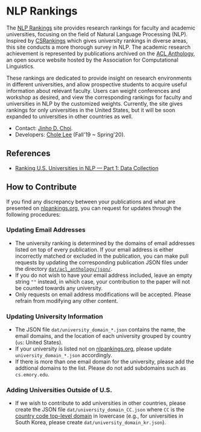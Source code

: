 # NLP Rankings

The [NLP Rankings](http://nlprankings.org) site provides research rankings for faculty and academic universities, focusing on the field of Natural Language Processing (NLP).
Inspired by [CSRankings](http://csrankings.org/) which gives university rankings in diverse areas, this site conducts a more thorough survey in NLP.
The academic research achievement is represented by publications archived on the [ACL Anthology](https://www.aclweb.org/anthology/), an open source website hosted by the Association for Computational Linguistics.

These rankings are dedicated to provide insight on research environments in different universities, and allow prospective students to acquire useful information about relevant faculty.
Users can weight conferences and workshop as desired, and view the corresponding rankings for faculty and universities in NLP by the customized weights.
Currently, the site gives rankings for only universities in the United States, but it will be soon expanded to universities in other countries as well.

* Contact: [Jinho D. Choi](http://www.mathcs.emory.edu/~choi).
* Developers: [Chole Lee](https://github.com/chloelee1230) (Fall'19 ~ Spring'20).


## References

* [Ranking U.S. Universities in NLP — Part 1: Data Collection](https://medium.com/@chloelee_62702/ranking-u-s-universities-in-nlp-part-1-data-collection-e30bcbe4c9a5)


## How to Contribute

If you find any discrepancy between your publications and what are presented on [nlpankings.org](http://www.nlprankings.org), you can request for updates through the following procedures:

### Updating Email Addresses

* The university ranking is determined by the domains of email addresses listed on top of every publication. 
If your email address is either incorrectly matched or excluded in the publication, you can make pull requests by updating the corresponding publication JSON files under the directory [`dat/acl_anthology/json/`](dat/acl_anthology/json/). 
* If you do not wish to have your email address included, leave an empty string `""` instead, in which case, your contribution to the paper will not be counted towards any university.
* Only requests on email address modifications will be accepted. Please refrain from modifying any other content. 

### Updating University Information

* The JSON file `dat/university_domain_*.json` contains the name, the email domains, and the location of each university grouped by country (`us`: United States).
* If your university is listed not on [nlpankings.org](http://www.nlprankings.org/), please update `university_domain_*.json` accordingly.
* If there is more than one email domain for the university, please add the addtional domains to the list. Please do not add subdomains such as `cs.emory.edu`. 

### Adding Universities Outside of U.S.

* If we wish to contribute to add universities in other countries, please create the JSON file `dat/university_domain_CC.json` where `CC` is the [country code top-level domain](https://en.wikipedia.org/wiki/List_of_Internet_top-level_domains#Country_code_top-level_domains) in lowercase (e.g., for universities in South Korea, please create `dat/university_domain_kr.json`).
